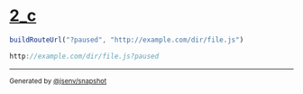 # [2_c](../../route_url_build.test.mjs#L17)

```js
buildRouteUrl("?paused", "http://example.com/dir/file.js")
```

```js
http://example.com/dir/file.js?paused
```

---

<sub>
  Generated by <a href="https://github.com/jsenv/core/tree/main/packages/independent/snapshot">@jsenv/snapshot</a>
</sub>
